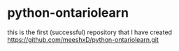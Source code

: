 # python-ontariolearn
this is the first (successful) repository that I have created
https://github.com/meeshxD/python-ontariolearn.git
